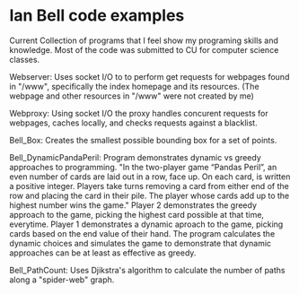 # Ian Bell code examples

Current Collection of programs that I feel show my programing skills and knowledge. 
Most of the code was submitted to CU for computer science classes.

Webserver: Uses socket I/O to to perform get requests for webpages found in "/www", specifically the index homepage and its resources. (The webpage and other resources in "/www" were not created by me)

Webproxy: Using socket I/O the proxy handles concurent requests for webpages, caches locally, and checks requests against a blacklist. 

Bell_Box: Creates the smallest possible bounding box for a set of points.

Bell_DynamicPandaPeril: Program demonstrates dynamic vs greedy approaches to programming. 
"In the two-player game “Pandas Peril”, an even number of cards are laid out in a row,
face up. On each card, is written a positive integer. Players take turns removing a
card from either end of the row and placing the card in their pile. The player whose
cards add up to the highest number wins the game." Player 2 demonstrates the greedy approach to the game, picking the highest card possible at that time, everytime. Player 1 demonstrates a dynamic aproach to the game, picking cards based on the end value of their hand. The program calculates the dynamic choices and simulates the game to demonstrate that dynamic approaches can be at least as effective as greedy. 

Bell_PathCount: Uses Djikstra's algorithm to calculate the number of paths along a "spider-web" graph. 
